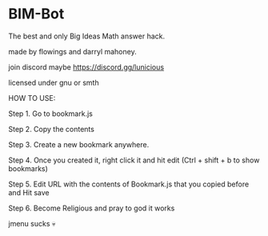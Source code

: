 # BIM-Bot



The best and only Big Ideas Math answer hack.

made by flowings and darryl mahoney.

join discord maybe 
https://discord.gg/lunicious

licensed under gnu or smth

HOW TO USE:

Step 1. Go to bookmark.js


Step 2. Copy the contents


Step 3. Create a new bookmark anywhere.


Step 4. Once you created it, right click it and hit edit (Ctrl + shift + b to show bookmarks)


Step 5. Edit URL with the contents of Bookmark.js that you copied before and Hit save


Step 6. Become Religious and pray to god it works




jmenu sucks 💀
